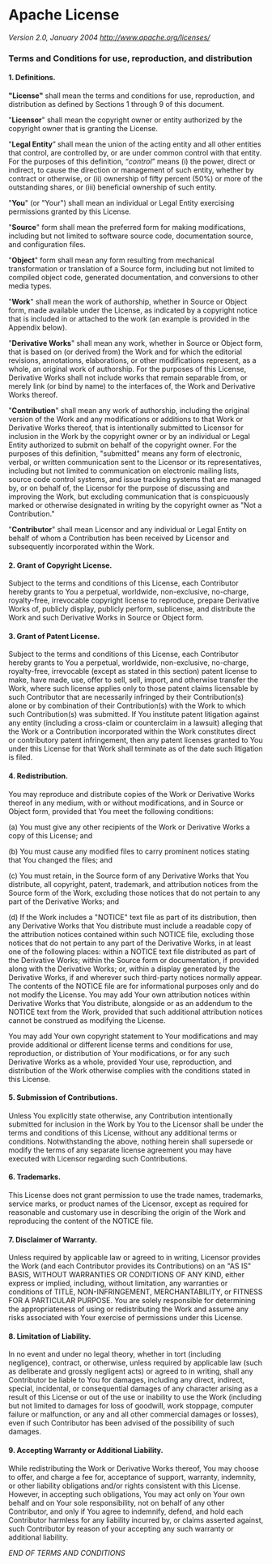 
Apache License
==============
_Version 2.0, January 2004_
_<http://www.apache.org/licenses/>_

### Terms and Conditions for use, reproduction, and distribution

#### 1. Definitions.

**"License"** shall mean the terms and conditions for use, reproduction, and
distribution as defined by Sections 1 through 9 of this document.

"**Licensor**" shall mean the copyright owner or entity authorized by the
copyright owner that is granting the License.

"**Legal Entity**” shall mean the union of the acting entity and all other
entities that control, are controlled by, or are under common control with
that entity. For the purposes of this definition, “*control*” means (i)
the power, direct or indirect, to cause the direction or management of
such entity, whether by contract or otherwise, or (ii) ownership of fifty
percent (50%) or more of the outstanding shares, or (iii) beneficial
ownership of such entity.

"**You**" (or "Your") shall mean an individual or Legal Entity exercising
permissions granted by this License.

"**Source**" form shall mean the preferred form for making modifications,
including but not limited to software source code, documentation source,
and configuration files.

"**Object**" form shall mean any form resulting from mechanical
transformation or translation of a Source form, including but not
limited to compiled object code, generated documentation, and
conversions to other media types.

"**Work**" shall mean the work of authorship, whether in Source or Object
form, made available under the License, as indicated by a copyright
notice that is included in or attached to the work (an example is
provided in the Appendix below).

"**Derivative Works**" shall mean any work, whether in Source or Object
form, that is based on (or derived from) the Work and for which the
editorial revisions, annotations, elaborations, or other modifications
represent, as a whole, an original work of authorship. For the purposes
of this License, Derivative Works shall not include works that remain
separable from, or merely link (or bind by name) to the interfaces of,
the Work and Derivative Works thereof.

"**Contribution**" shall mean any work of authorship, including the original
version of the Work and any modifications or additions to that Work or
Derivative Works thereof, that is intentionally submitted to Licensor
for inclusion in the Work by the copyright owner or by an individual or
Legal Entity authorized to submit on behalf of the copyright owner. For
the purposes of this definition, "submitted" means any form of
electronic, verbal, or written communication sent to the Licensor or its
representatives, including but not limited to communication on
electronic mailing lists, source code control systems, and issue
tracking systems that are managed by, or on behalf of, the Licensor for
the purpose of discussing and improving the Work, but excluding
communication that is conspicuously marked or otherwise designated in
writing by the copyright owner as "Not a Contribution."

"**Contributor**" shall mean Licensor and any individual or Legal Entity on
behalf of whom a Contribution has been received by Licensor and
subsequently incorporated within the Work.

#### 2. Grant of Copyright License. 
   
   Subject to the terms and conditions of this License, each Contributor
   hereby grants to You a perpetual, worldwide, non-exclusive, no-charge,
   royalty-free, irrevocable copyright license to reproduce, prepare
   Derivative Works of, publicly display, publicly perform, sublicense, and
   distribute the Work and such Derivative Works in Source or Object form.

#### 3. Grant of Patent License. 
   Subject to the terms and conditions of this License, each Contributor
   hereby grants to You a perpetual, worldwide, non-exclusive, no-charge,
   royalty-free, irrevocable (except as stated in this section) patent license
   to make, have made, use, offer to sell, sell, import, and otherwise
   transfer the Work, where such license applies only to those patent claims
   licensable by such Contributor that are necessarily infringed by their
   Contribution(s) alone or by combination of their Contribution(s) with the
   Work to which such Contribution(s) was submitted. If You institute patent
   litigation against any entity (including a cross-claim or counterclaim in a
   lawsuit) alleging that the Work or a Contribution incorporated within the
   Work constitutes direct or contributory patent infringement, then any
   patent licenses granted to You under this License for that Work shall
   terminate as of the date such litigation is filed.

#### 4. Redistribution. 
You may reproduce and distribute copies of the Work or Derivative Works
thereof in any medium, with or without modifications, and in Source or
Object form, provided that You meet the following conditions:

(a) You must give any other recipients of the Work or Derivative Works a copy
    of this License; and

(b) You must cause any modified files to carry prominent notices stating that
    You changed the files; and

(c) You must retain, in the Source form of any Derivative Works that You
    distribute, all copyright, patent, trademark, and attribution notices from
    the Source form of the Work, excluding those notices that do not pertain
    to any part of the Derivative Works; and

(d) If the Work includes a "NOTICE" text file as part of its distribution,
    then any Derivative Works that You distribute must include a readable copy
    of the attribution notices contained within such NOTICE file, excluding
    those notices that do not pertain to any part of the Derivative Works, in
    at least one of the following places: within a NOTICE text file
    distributed as part of the Derivative Works; within the Source form or
    documentation, if provided along with the Derivative Works; or, within a
    display generated by the Derivative Works, if and wherever such
    third-party notices normally appear. The contents of the NOTICE file are
    for informational purposes only and do not modify the License. You may add
    Your own attribution notices within Derivative Works that You distribute,
    alongside or as an addendum to the NOTICE text from the Work, provided
    that such additional attribution notices cannot be construed as modifying
    the License.

You may add Your own copyright statement to Your modifications and may provide
additional or different license terms and conditions for use, reproduction, or
distribution of Your modifications, or for any such Derivative Works as a
whole, provided Your use, reproduction, and distribution of the Work otherwise
complies with the conditions stated in this License.

#### 5. Submission of Contributions. 
   Unless You explicitly state otherwise, any Contribution intentionally
   submitted for inclusion in the Work by You to the Licensor shall be under
   the terms and conditions of this License, without any additional terms or
   conditions. Notwithstanding the above, nothing herein shall supersede or
   modify the terms of any separate license agreement you may have executed
   with Licensor regarding such Contributions.

#### 6. Trademarks.
   This License does not grant permission to use the trade names, trademarks,
   service marks, or product names of the Licensor, except as required for
   reasonable and customary use in describing the origin of the Work and
   reproducing the content of the NOTICE file.

#### 7. Disclaimer of Warranty. 
   Unless required by applicable law or agreed to in writing, Licensor
   provides the Work (and each Contributor provides its Contributions) on an
   "AS IS" BASIS, WITHOUT WARRANTIES OR CONDITIONS OF ANY KIND, either express
   or implied, including, without limitation, any warranties or conditions of
   TITLE, NON-INFRINGEMENT, MERCHANTABILITY, or FITNESS FOR A PARTICULAR
   PURPOSE. You are solely responsible for determining the appropriateness of
   using or redistributing the Work and assume any risks associated with Your
   exercise of permissions under this License.

#### 8. Limitation of Liability. 
   In no event and under no legal theory, whether in tort (including
   negligence), contract, or otherwise, unless required by applicable law
   (such as deliberate and grossly negligent acts) or agreed to in writing,
   shall any Contributor be liable to You for damages, including any direct,
   indirect, special, incidental, or consequential damages of any character
   arising as a result of this License or out of the use or inability to use
   the Work (including but not limited to damages for loss of goodwill, work
   stoppage, computer failure or malfunction, or any and all other commercial
   damages or losses), even if such Contributor has been advised of the
   possibility of such damages.

#### 9. Accepting Warranty or Additional Liability. 
While redistributing the Work or Derivative Works thereof, You may choose
to offer, and charge a fee for, acceptance of support, warranty,
indemnity, or other liability obligations and/or rights consistent with
this License. However, in accepting such obligations, You may act only
on Your own behalf and on Your sole responsibility, not on behalf of any
other Contributor, and only if You agree to indemnify, defend, and hold
each Contributor harmless for any liability incurred by, or claims
asserted against, such Contributor by reason of your accepting any such
warranty or additional liability.

   _END OF TERMS AND CONDITIONS_
